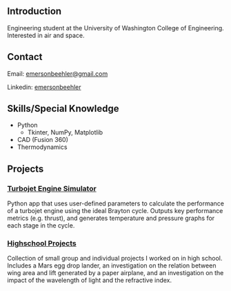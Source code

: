 ## Introduction

Engineering student at the University of Washington College of Engineering. 
Interested in air and space.

## Contact
Email: emersonbeehler@gmail.com

Linkedin: [emersonbeehler](https://www.linkedin.com/in/emersonbeehler/)

## Skills/Special Knowledge
- Python
    - Tkinter, NumPy, Matplotlib
- CAD (Fusion 360)
- Thermodynamics

## Projects
### [Turbojet Engine Simulator](https://github.com/emersonbeehler/turbojetsimulator/)
Python app that uses user-defined parameters to calculate the performance of a turbojet engine using the ideal Brayton cycle. Outputs key performance metrics (e.g. thrust), and generates temperature and pressure graphs for each stage in the cycle.

### [Highschool Projects](https://github.com/emersonbeehler/highschool-projects)
Collection of small group and individual projects I worked on in high school. Includes a Mars egg drop lander, an investigation on the relation between wing area and lift generated by a paper airplane, and an investigation on the impact of the wavelength of light and the refractive index.
